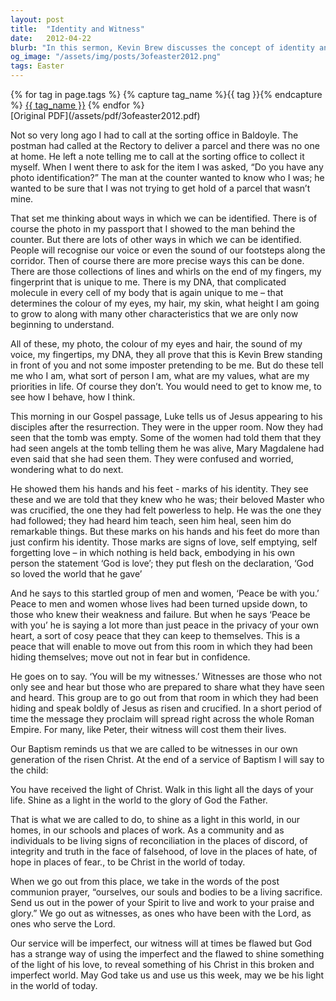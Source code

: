 ```yaml
---
layout: post
title:  "Identity and Witness"
date:   2012-04-22
blurb: "In this sermon, Kevin Brew discusses the concept of identity and how it relates to our faith. He uses the story of Jesus appearing to his disciples after the resurrection to illustrate how our identity in Christ is not just about our physical characteristics, but also about our values and priorities. He emphasizes the importance of being witnesses of Christ's love and peace, and challenges us to shine as lights in the world."
og_image: "/assets/img/posts/3ofeaster2012.png"
tags: Easter
---    
```

<div class="tag-pills">
  {% for tag in page.tags %}
    {% capture tag_name %}{{ tag }}{% endcapture %}
    <a href="{{ site.baseurl }}/tag/{{ tag_name | slugify }}" class="tag-pill">{{ tag_name }}</a>
  {% endfor %}
</div>
[Original PDF](/assets/pdf/3ofeaster2012.pdf)

Not so very long ago I had to call at the sorting office in Baldoyle. The postman had called at the Rectory to deliver a parcel and there was no one at home. He left a note telling me to call at the sorting office to collect it myself. When I went there to ask for the item I was asked, “Do you have any photo identification?” The man at the counter wanted to know who I was; he wanted to be sure that I was not trying to get hold of a parcel that wasn’t mine.

That set me thinking about ways in which we can be identified. There is of course the photo in my passport that I showed to the man behind the counter. But there are lots of other ways in which we can be identified. People will recognise our voice or even the sound of our footsteps along the corridor. Then of course there are more precise ways this can be done. There are those collections of lines and whirls on the end of my fingers, my fingerprint that is unique to me. There is my DNA, that complicated molecule in every cell of my body that is again unique to me – that determines the colour of my eyes, my hair, my skin, what height I am going to grow to along with many other characteristics that we are only now beginning to understand.

All of these, my photo, the colour of my eyes and hair, the sound of my voice, my fingertips, my DNA, they all prove that this is Kevin Brew standing in front of you and not some imposter pretending to be me. But do these tell me who I am, what sort of person I am, what are my values, what are my priorities in life. Of course they don’t. You would need to get to know me, to see how I behave, how I think.

This morning in our Gospel passage, Luke tells us of Jesus appearing to his disciples after the resurrection. They were in the upper room. Now they had seen that the tomb was empty. Some of the women had told them that they had seen angels at the tomb telling them he was alive, Mary Magdalene had even said that she had seen them. They were confused and worried, wondering what to do next.

He showed them his hands and his feet - marks of his identity. They see these and we are told that they knew who he was; their beloved Master who was crucified, the one they had felt powerless to help. He was the one they had followed; they had heard him teach, seen him heal, seen him do remarkable things. But these marks on his hands and his feet do more than just confirm his identity. Those marks are signs of love, self emptying, self forgetting love – in which nothing is held back, embodying in his own person the statement ‘God is love’; they put flesh on the declaration, ‘God so loved the world that he gave’

And he says to this startled group of men and women, ‘Peace be with you.’ Peace to men and women whose lives had been turned upside down, to those who knew their weakness and failure. But when he says ‘Peace be with you’ he is saying a lot more than just peace in the privacy of your own heart, a sort of cosy peace that they can keep to themselves. This is a peace that will enable to move out from this room in which they had been hiding themselves; move out not in fear but in confidence.

He goes on to say. ‘You will be my witnesses.’ Witnesses are those who not only see and hear but those who are prepared to share what they have seen and heard. This group are to go out from that room in which they had been hiding and speak boldly of Jesus as risen and crucified. In a short period of time the message they proclaim will spread right across the whole Roman Empire. For many, like Peter, their witness will cost them their lives.

Our Baptism reminds us that we are called to be witnesses in our own generation of the risen Christ. At the end of a service of Baptism I will say to the child:

You have received the light of Christ.
Walk in this light all the days of your life.
Shine as a light in the world
to the glory of God the Father.

That is what we are called to do, to shine as a light in this world, in our homes, in our schools and places of work. As a community and as individuals to be living signs of reconciliation in the places of discord, of integrity and truth in the face of falsehood, of love in the places of hate, of hope in places of fear., to be Christ in the world of today.

When we go out from this place, we take in the words of the post communion prayer, “ourselves, our souls and bodies to be a living sacrifice. Send us out in the power of your Spirit to live and work to your praise and glory.” We go out as witnesses, as ones who have been with the Lord, as ones who serve the Lord.

Our service will be imperfect, our witness will at times be flawed but God has a strange way of using the imperfect and the flawed to shine something of the light of his love, to reveal something of his Christ in this broken and imperfect world. May God take us and use us this week, may we be his light in the world of today.
